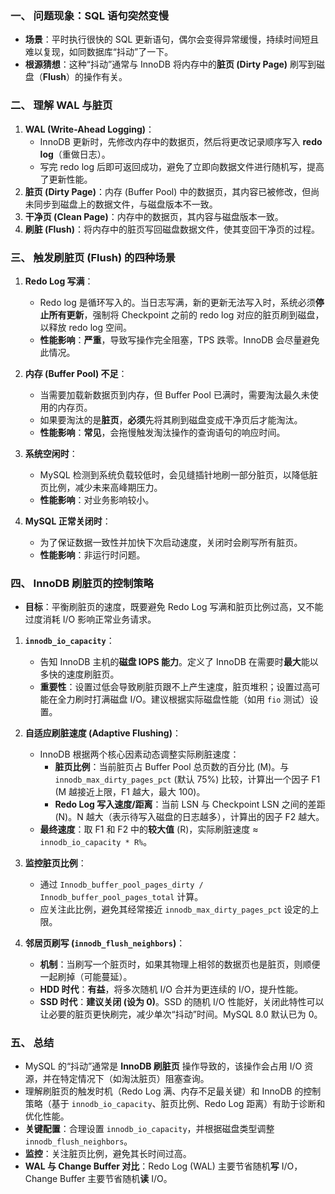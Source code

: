 
### 一、 问题现象：SQL 语句突然变慢

*   **场景**：平时执行很快的 SQL 更新语句，偶尔会变得异常缓慢，持续时间短且难以复现，如同数据库“抖动”了一下。
*   **根源猜想**：这种“抖动”通常与 InnoDB 将内存中的**脏页 (Dirty Page)** 刷写到磁盘（**Flush**）的操作有关。

### 二、 理解 WAL 与脏页

1.  **WAL (Write-Ahead Logging)**：
    *   InnoDB 更新时，先修改内存中的数据页，然后将更改记录顺序写入 **redo log**（重做日志）。
    *   写完 redo log 后即可返回成功，避免了立即向数据文件进行随机写，提高了更新性能。
2.  **脏页 (Dirty Page)**：内存 (Buffer Pool) 中的数据页，其内容已被修改，但尚未同步到磁盘上的数据文件，与磁盘版本不一致。
3.  **干净页 (Clean Page)**：内存中的数据页，其内容与磁盘版本一致。
4.  **刷脏 (Flush)**：将内存中的脏页写回磁盘数据文件，使其变回干净页的过程。

### 三、 触发刷脏页 (Flush) 的四种场景

1.  **Redo Log 写满**：
    *   Redo log 是循环写入的。当日志写满，新的更新无法写入时，系统必须**停止所有更新**，强制将 Checkpoint 之前的 redo log 对应的脏页刷到磁盘，以释放 redo log 空间。
    *   **性能影响**：**严重**，导致写操作完全阻塞，TPS 跌零。InnoDB 会尽量避免此情况。

2.  **内存 (Buffer Pool) 不足**：
    *   当需要加载新数据页到内存，但 Buffer Pool 已满时，需要淘汰最久未使用的内存页。
    *   如果要淘汰的是**脏页**，**必须**先将其刷到磁盘变成干净页后才能淘汰。
    *   **性能影响**：**常见**，会拖慢触发淘汰操作的查询语句的响应时间。

3.  **系统空闲时**：
    *   MySQL 检测到系统负载较低时，会见缝插针地刷一部分脏页，以降低脏页比例，减少未来高峰期压力。
    *   **性能影响**：对业务影响较小。

4.  **MySQL 正常关闭时**：
    *   为了保证数据一致性并加快下次启动速度，关闭时会刷写所有脏页。
    *   **性能影响**：非运行时问题。

### 四、 InnoDB 刷脏页的控制策略

*   **目标**：平衡刷脏页的速度，既要避免 Redo Log 写满和脏页比例过高，又不能过度消耗 I/O 影响正常业务请求。

1.  **`innodb_io_capacity`**：
    *   告知 InnoDB 主机的**磁盘 IOPS 能力**。定义了 InnoDB 在需要时**最大**能以多快的速度刷脏页。
    *   **重要性**：设置过低会导致刷脏页跟不上产生速度，脏页堆积；设置过高可能在全力刷时打满磁盘 I/O。建议根据实际磁盘性能（如用 `fio` 测试）设置。

2.  **自适应刷脏速度 (Adaptive Flushing)**：
    *   InnoDB 根据两个核心因素动态调整实际刷脏速度：
        *   **脏页比例**：当前脏页占 Buffer Pool 总页数的百分比 (M)。与 `innodb_max_dirty_pages_pct` (默认 75%) 比较，计算出一个因子 F1 (M 越接近上限，F1 越大，最大 100)。
        *   **Redo Log 写入速度/距离**：当前 LSN 与 Checkpoint LSN 之间的差距 (N)。N 越大（表示待写入磁盘的日志越多），计算出的因子 F2 越大。
    *   **最终速度**：取 F1 和 F2 中的**较大值** (R)，实际刷脏速度 ≈ `innodb_io_capacity * R%`。

3.  **监控脏页比例**：
    *   通过 `Innodb_buffer_pool_pages_dirty / Innodb_buffer_pool_pages_total` 计算。
    *   应关注此比例，避免其经常接近 `innodb_max_dirty_pages_pct` 设定的上限。

4.  **邻居页刷写 (`innodb_flush_neighbors`)**：
    *   **机制**：当刷写一个脏页时，如果其物理上相邻的数据页也是脏页，则顺便一起刷掉（可能蔓延）。
    *   **HDD 时代**：**有益**，将多次随机 I/O 合并为更连续的 I/O，提升性能。
    *   **SSD 时代**：**建议关闭 (设为 0)**。SSD 的随机 I/O 性能好，关闭此特性可以让必要的脏页更快刷完，减少单次“抖动”时间。MySQL 8.0 默认已为 0。

### 五、 总结

*   MySQL 的“抖动”通常是 **InnoDB 刷脏页** 操作导致的，该操作会占用 I/O 资源，并在特定情况下（如淘汰脏页）阻塞查询。
*   理解刷脏页的触发时机（Redo Log 满、内存不足最关键）和 InnoDB 的控制策略（基于 `innodb_io_capacity`、脏页比例、Redo Log 距离）有助于诊断和优化性能。
*   **关键配置**：合理设置 `innodb_io_capacity`，并根据磁盘类型调整 `innodb_flush_neighbors`。
*   **监控**：关注脏页比例，避免其长时间过高。
*   **WAL 与 Change Buffer 对比**：Redo Log (WAL) 主要节省随机**写** I/O，Change Buffer 主要节省随机**读** I/O。
